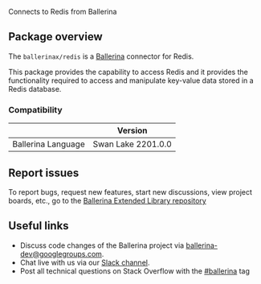 Connects to Redis from Ballerina

## Package overview

The `ballerinax/redis` is a [Ballerina](https://ballerina.io/) connector for Redis.

This package provides the capability to access Redis and it provides the functionality required to access and manipulate key-value data stored in a Redis database.

### Compatibility
|                     | Version            |
|---------------------|--------------------|
| Ballerina Language  | Swan Lake 2201.0.0 |

## Report issues
To report bugs, request new features, start new discussions, view project boards, etc., go to the [Ballerina Extended Library repository](https://github.com/ballerina-platform/ballerina-extended-library)

## Useful links
- Discuss code changes of the Ballerina project via [ballerina-dev@googlegroups.com](mailto:ballerina-dev@googlegroups.com).
- Chat live with us via our [Slack channel](https://ballerina.io/community/slack/).
- Post all technical questions on Stack Overflow with the [#ballerina](https://stackoverflow.com/questions/tagged/ballerina) tag
